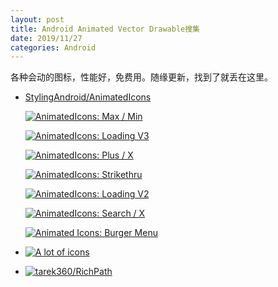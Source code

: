 ```yaml
---
layout: post
title: Android Animated Vector Drawable搜集
date: 2019/11/27
categories: Android
---
```


各种会动的图标，性能好，免费用。随缘更新，找到了就丢在这里。

<!--more-->

- [StylingAndroid/AnimatedIcons](https://github.com/StylingAndroid/AnimatedIcons/)

    [![AnimatedIcons: Max / Min](https://blog.stylingandroid.com/wp-content/uploads/2019/10/MaxMin.gif)](https://blog.stylingandroid.com/animatedicons-max-min/)

    [![AnimatedIcons: Loading V3](https://blog.stylingandroid.com/wp-content/uploads/2019/10/LoadingV3.gif)](https://blog.stylingandroid.com/animatedicons-loading-v3/)

    [![AnimatedIcons: Plus / X](https://blog.stylingandroid.com/wp-content/uploads/2019/10/PlusX.gif)](https://blog.stylingandroid.com/animated-icons-plus-x/)

    [![AnimatedIcons: Strikethru](https://blog.stylingandroid.com/wp-content/uploads/2019/08/Strikethru.gif)](https://blog.stylingandroid.com/animatedicons-strikethru/)

    [![AnimatedIcons: Loading V2](https://blog.stylingandroid.com/wp-content/uploads/2019/08/Loading_V2.gif)](https://blog.stylingandroid.com/animatedicons-loading-v2/)

    [![AnimatedIcons: Search / X](https://blog.stylingandroid.com/wp-content/uploads/2019/12/search_x-1.gif)](https://blog.stylingandroid.com/animatedicons-search-x/)

    [![Animated Icons: Burger Menu](https://blog.stylingandroid.com/wp-content/uploads/2020/01/BurgerMenu.gif)](https://blog.stylingandroid.com/animated-icons-burger-menu/)

- [![A lot of icons](https://camo.githubusercontent.com/079cd7f1079153cd0489dc58bc0fa121b3ecb767/687474703a2f2f692e696d6775722e636f6d2f306146646a4a6e2e676966)](https://github.com/alexjlockwood/adp-delightful-details)

- [![tarek360/RichPath](https://github.com/tarek360/RichPath/raw/develop/screenshots/samples.gif)](https://github.com/tarek360/RichPath)
